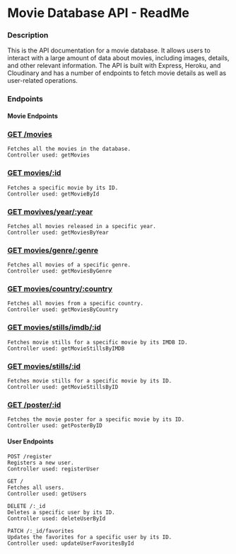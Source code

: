 # Movie Database API - ReadMe

### Description

This is the API documentation for a movie database. It allows users to interact with a large amount of data about movies, including images, details, and other relevant information. The API is built with Express, Heroku, and Cloudinary and has a number of endpoints to fetch movie details as well as user-related operations.

### Endpoints
#### Movie Endpoints

### [GET /movies](https://movie-api-alan-e5f3163d8fcc.herokuapp.com/api/movies)
```
Fetches all the movies in the database.
Controller used: getMovies
```

### [GET movies/:id](https://movie-api-alan-e5f3163d8fcc.herokuapp.com/api/movies/64bfdda4fcd343bbd633807a)


```
Fetches a specific movie by its ID.
Controller used: getMovieById

```
### [GET movives/year/:year](https://movie-api-alan-e5f3163d8fcc.herokuapp.com/api/movies/year/2003)
```
Fetches all movies released in a specific year.
Controller used: getMoviesByYear
```
### [GET movies/genre/:genre](https://movie-api-alan-e5f3163d8fcc.herokuapp.com/api/movies/genre/Comedy)
```
Fetches all movies of a specific genre.
Controller used: getMoviesByGenre
```
### [GET movies/country/:country](https://movie-api-alan-e5f3163d8fcc.herokuapp.com/api/movies/country/United%20States)
```
Fetches all movies from a specific country.
Controller used: getMoviesByCountry
```
### [GET movies/stills/imdb/:id](https://movie-api-alan-e5f3163d8fcc.herokuapp.com/api/movies/stills/64bfdda4fcd343bbd633807a)
```
Fetches movie stills for a specific movie by its IMDB ID.
Controller used: getMovieStillsByIMDB
```
### [GET movies/stills/:id](https://movie-api-alan-e5f3163d8fcc.herokuapp.com/api/movies/stills/imdb/tt1019452)
```
Fetches movie stills for a specific movie by its ID.
Controller used: getMovieStillsByID
```
### [GET /poster/:id](/movies/poster/64bfdda4fcd343bbd633807a)
```
Fetches the movie poster for a specific movie by its ID.
Controller used: getPosterByID
```
#### User Endpoints

```
POST /register
Registers a new user.
Controller used: registerUser
```

```
GET /
Fetches all users.
Controller used: getUsers
```

```
DELETE /:_id
Deletes a specific user by its ID.
Controller used: deleteUserById
```

```
PATCH /:_id/favorites
Updates the favorites for a specific user by its ID.
Controller used: updateUserFavoritesById
```



